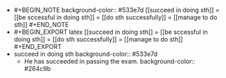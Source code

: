 -
  #+BEGIN_NOTE
  background-color:: #533e7d
  [[succeed in doing sth]] = [[be sccessful in doing sth]] = [[do sth successfully]] = [[manage to do sth]]
  #+END_NOTE
-
  #+BEGIN_EXPORT latex
  [[succeed in doing sth]] = [[be sccessful in doing sth]] = [[do sth successfully]] = [[manage to do sth]]
  #+END_EXPORT
- succeed in doing sth
  background-color:: #533e7d
	- He has succeeded in passing the exam.
	  background-color:: #264c9b